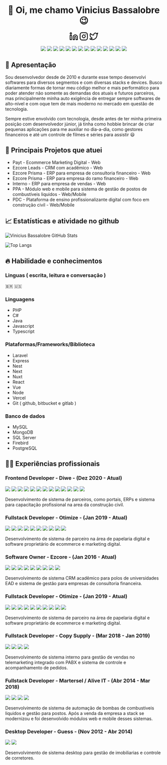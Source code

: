 <h1 align="center">
   👋 Oi, me chamo Vinicius Bassalobre 😉
</h1>

<p align='center'>
<a href="https://www.linkedin.com/in/mvbassalobre/" target="_blank" title="LinkedIn"><img height="28"  src="https://raw.githubusercontent.com/feathericons/feather/master/icons/linkedin.svg"></a>
<a href="https://www.instagram.com/bdavinicius/" target="_blank" title="Instagram"><img height="28" src="https://raw.githubusercontent.com/feathericons/feather/master/icons/instagram.svg"></i></a>
<a href="https://twitter.com/mvbassalobre" target="_blank" title="Twitter"><img  height="28" src="https://raw.githubusercontent.com/feathericons/feather/master/icons/twitter.svg"></a>
</p>



<div align="center">
    
![](https://img.shields.io/badge/--777BB4.svg?style=flat&logoColor=FAFAFF&logo=php)
![](https://img.shields.io/badge/--777BB4.svg?style=flat&logoColor=FAFAFF&logo=laravel)
![](https://img.shields.io/badge/--0769AD.svg?style=flat&logoColor=FAFAFF&logo=jquery)
![](https://img.shields.io/badge/--0769AD.svg?style=flat&logoColor=FAFAFF&logo=delphi)
![](https://img.shields.io/badge/--0769AD.svg?style=flat&logoColor=FAFAFF&logo=react)
![](https://img.shields.io/badge/--E34F26.svg?style=flat&logoColor=FAFAFF&logo=html5)
![](https://img.shields.io/badge/--1572b6.svg?style=flat&logoColor=FAFAFF&logo=css3)
![](https://img.shields.io/badge/--4479A1.svg?style=flat&logoColor=FAFAFF&logo=mysql)
![](https://img.shields.io/badge/--339933.svg?style=flat&logoColor=FAFAFF&logo=node.js)
![](https://img.shields.io/badge/--3178C6.svg?style=flat&logoColor=FAFAFF&logo=typescript)
![](https://img.shields.io/badge/--F7DF1E.svg?style=flat&logoColor=0D0D0D&logo=javascript)
![](https://img.shields.io/badge/--339933.svg?style=flat&logoColor=FAFAFF&logo=vue.js)
![](https://img.shields.io/badge/--CC6699.svg?style=flat&logoColor=FAFAFF&logo=sass)
![](https://img.shields.io/badge/--7952B3.svg?style=flat&logoColor=FAFAFF&logo=bootstrap)
    
</div>

## 🤙 Apresentação

Sou desenvolvedor desde de 2010 e durante esse tempo desenvolvi softwares para diversos segmentos e com diversas stacks e devices.
Busco diariamente formas de tornar meu código melhor e mais performático para poder atender não somente as demandas dos atuais e futuros parceiros, mas principalmente minha auto exigência de entregar sempre softwares de alto-nível e com oque tem de mais moderno no mercado em questão de tecnologia.

Sempre estive envolvido com tecnologia, desde antes de ter minha primeira posição com desenvolvedor júnior, já tinha como hobbie brincar de criar pequenas aplicações para me auxiliar no dia-a-dia, como gestores financeiros e até um controle de filmes e séries para assistir 😃



## 🚧 Principais Projetos que atuei

- Payt - Ecommerce Marketing Digital - Web 
- Ezcore Leads - CRM com acadêmico - Web
- Ezcore Prisma - ERP para empresa de consultoria financeiro - Web
- Ezcore Prisma - ERP para empresa do ramo financeiro - Web
- Interno - ERP para empresa de vendas - Web
- PPA - Módulo web e mobile para sistema de gestão de postos de combustíveis liquidos - Web/Mobile
- PDC - Plataforma de ensino profissionalizante digital com foco em construção civil - Web/Mobile

## 📈 Estatísticas e atividade no github

![Vinicius Bassalobre GitHub Stats](https://github-readme-stats.vercel.app/api?username=marcusvbda&show_icons=true&hide=contribs,prs&theme=algolia&locale=pt-BR&border_radius=12&hide_border=true&count_private=true)

![Top Langs](https://github-readme-stats.vercel.app/api/top-langs/?username=marcusvbda&show_icons=true&theme=algolia&locale=pt-BR&border_radius=12&hide_border=true&layout=compact&card_width=445&langs_count=6)



## 🔥 Habilidade e conhecimentos

### Linguas ( escrita, leitura e conversação )
🇧🇷 🇺🇸  

### Linguagens
- PHP 
- C#
- Java
- Javascript
- Typescript

### Plataformas/Frameworks/Biblioteca
- Laravel 
- Express
- Nest
- Next
- Nuxt
- React
- Vue
- Node
- Vercel
- Git ( github, bitbucket e gitlab )

### Banco de dados
- MySQL
- MongoDB
- SQL Server
- Firebird
- PostgreSQL



## 👨‍⚖️ Experiências profissionais

### Frontend Developer - Diwe - (Dez 2020 - Atual)
<div align="left">
    
![](https://img.shields.io/badge/--777BB4.svg?style=flat&logoColor=FAFAFF&logo=php)
![](https://img.shields.io/badge/--777BB4.svg?style=flat&logoColor=FAFAFF&logo=laravel)
![](https://img.shields.io/badge/--777BB4.svg?style=flat&logoColor=FAFAFF&logo=react)
![](https://img.shields.io/badge/--0769AD.svg?style=flat&logoColor=FAFAFF&logo=jquery)
![](https://img.shields.io/badge/--E34F26.svg?style=flat&logoColor=FAFAFF&logo=html5)
![](https://img.shields.io/badge/--1572b6.svg?style=flat&logoColor=FAFAFF&logo=css3)
![](https://img.shields.io/badge/--4479A1.svg?style=flat&logoColor=FAFAFF&logo=mysql)
![](https://img.shields.io/badge/--339933.svg?style=flat&logoColor=FAFAFF&logo=node.js)
![](https://img.shields.io/badge/--3178C6.svg?style=flat&logoColor=FAFAFF&logo=typescript)
![](https://img.shields.io/badge/--F7DF1E.svg?style=flat&logoColor=0D0D0D&logo=javascript)
![](https://img.shields.io/badge/--339933.svg?style=flat&logoColor=FAFAFF&logo=vue.js)
![](https://img.shields.io/badge/--CC6699.svg?style=flat&logoColor=FAFAFF&logo=sass)
![](https://img.shields.io/badge/--7952B3.svg?style=flat&logoColor=FAFAFF&logo=bootstrap)
    
</div>

Desenvolvimento de sistema de parceiros, como portais, ERPs e sistema para capacitação profissional na area da construção civil.



### Fullstack Developer - Otimize - (Jan 2019 - Atual)
<div align="left">
    
![](https://img.shields.io/badge/--777BB4.svg?style=flat&logoColor=FAFAFF&logo=php)
![](https://img.shields.io/badge/--777BB4.svg?style=flat&logoColor=FAFAFF&logo=laravel)
![](https://img.shields.io/badge/--0769AD.svg?style=flat&logoColor=FAFAFF&logo=jquery)
![](https://img.shields.io/badge/--E34F26.svg?style=flat&logoColor=FAFAFF&logo=html5)
![](https://img.shields.io/badge/--1572b6.svg?style=flat&logoColor=FAFAFF&logo=css3)
![](https://img.shields.io/badge/--4479A1.svg?style=flat&logoColor=FAFAFF&logo=mysql)
![](https://img.shields.io/badge/--F7DF1E.svg?style=flat&logoColor=0D0D0D&logo=javascript)
![](https://img.shields.io/badge/--339933.svg?style=flat&logoColor=FAFAFF&logo=vue.js)
![](https://img.shields.io/badge/--CC6699.svg?style=flat&logoColor=FAFAFF&logo=sass)
![](https://img.shields.io/badge/--7952B3.svg?style=flat&logoColor=FAFAFF&logo=bootstrap)
    
</div>

Desenvolvimento de sistema de parceiro na área de papelaria digital e software proprietário de ecommerce e marketing digital.




### Software Owner - Ezcore - (Jan 2016 - Atual)
<div align="left">
    
![](https://img.shields.io/badge/--777BB4.svg?style=flat&logoColor=FAFAFF&logo=php)
![](https://img.shields.io/badge/--777BB4.svg?style=flat&logoColor=FAFAFF&logo=laravel)
![](https://img.shields.io/badge/--E34F26.svg?style=flat&logoColor=FAFAFF&logo=html5)
![](https://img.shields.io/badge/--1572b6.svg?style=flat&logoColor=FAFAFF&logo=css3)
![](https://img.shields.io/badge/--4479A1.svg?style=flat&logoColor=FAFAFF&logo=mysql)
![](https://img.shields.io/badge/--F7DF1E.svg?style=flat&logoColor=0D0D0D&logo=javascript)
![](https://img.shields.io/badge/--339933.svg?style=flat&logoColor=FAFAFF&logo=vue.js)
![](https://img.shields.io/badge/--CC6699.svg?style=flat&logoColor=FAFAFF&logo=sass)
![](https://img.shields.io/badge/--7952B3.svg?style=flat&logoColor=FAFAFF&logo=bootstrap)
    
</div>

Desenvolvimento de sistema CRM acadêmico para polos de universidades EAD e sistema de gestão para empresas de consultoria financeira.




### Fullstack Developer - Otimize - (Jan 2019 - Atual)
<div align="left">
    
![](https://img.shields.io/badge/--777BB4.svg?style=flat&logoColor=FAFAFF&logo=php)
![](https://img.shields.io/badge/--777BB4.svg?style=flat&logoColor=FAFAFF&logo=laravel)
![](https://img.shields.io/badge/--0769AD.svg?style=flat&logoColor=FAFAFF&logo=jquery)
![](https://img.shields.io/badge/--E34F26.svg?style=flat&logoColor=FAFAFF&logo=html5)
![](https://img.shields.io/badge/--1572b6.svg?style=flat&logoColor=FAFAFF&logo=css3)
![](https://img.shields.io/badge/--4479A1.svg?style=flat&logoColor=FAFAFF&logo=mysql)
![](https://img.shields.io/badge/--F7DF1E.svg?style=flat&logoColor=0D0D0D&logo=javascript)
![](https://img.shields.io/badge/--339933.svg?style=flat&logoColor=FAFAFF&logo=vue.js)
![](https://img.shields.io/badge/--CC6699.svg?style=flat&logoColor=FAFAFF&logo=sass)
![](https://img.shields.io/badge/--7952B3.svg?style=flat&logoColor=FAFAFF&logo=bootstrap)
    
</div>

Desenvolvimento de sistema de parceiro na área de papelaria digital e software proprietário de ecommerce e marketing digital.




### Fullstack Developer - Copy Supply - (Mar 2018 - Jan 2019)
<div align="left">
    
![](https://img.shields.io/badge/--777BB4.svg?style=flat&logoColor=FAFAFF&logo=C#)
![](https://img.shields.io/badge/--E34F26.svg?style=flat&logoColor=FAFAFF&logo=html5)
![](https://img.shields.io/badge/--1572b6.svg?style=flat&logoColor=FAFAFF&logo=css3)
![](https://img.shields.io/badge/--7952B3.svg?style=flat&logoColor=FAFAFF&logo=javascript)
    
</div>

Desenvolvimento de sistema interno para gestão de vendas no telemarketing integrado com PABX e sistema de controle e acompanhamento de pedidos.

### Fullstack Developer - Martersel / Alive IT - (Abr  2014 - Mar 2018)
<div align="left">
    
![](https://img.shields.io/badge/--777BB4.svg?style=flat&logoColor=FAFAFF&logo=C#)
![](https://img.shields.io/badge/--E34F26.svg?style=flat&logoColor=FAFAFF&logo=html5)
![](https://img.shields.io/badge/--1572b6.svg?style=flat&logoColor=FAFAFF&logo=css3)
![](https://img.shields.io/badge/--7952B3.svg?style=flat&logoColor=FAFAFF&logo=javascript)
    
</div>

Desenvolvimento de sistema de automação de bombas de combustiveis liquidos e gestão para postos.
Após a venda da empresa a stack se modernizou e foi desenvolvido módulos web e mobile desses sistemas.

### Desktop Developer - Guess - (Nov 2012 - Abr 2014)
<div align="left">
    
![](https://img.shields.io/badge/--777BB4.svg?style=flat&logoColor=FAFAFF&logo=delphi)
![](https://img.shields.io/badge/--E34F26.svg?style=flat&logoColor=FAFAFF&logo=mysql)
    
</div>

Desenvolvimento de sistema desktop para gestão de imobiliarias e controle de corretores.
